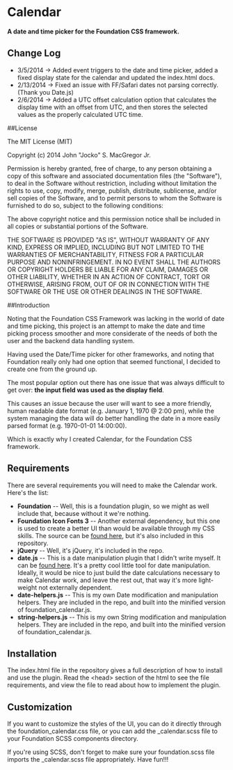 Calendar
====================================

__A date and time picker for the Foundation CSS framework.__

## Change Log

- 3/5/2014 -> Added event triggers to the date and time picker, added a fixed display state for the calendar and updated the index.html docs.
- 2/13/2014 -> Fixed an issue with FF/Safari dates not parsing correctly.  (Thank you Date.js)
- 2/6/2014 -> Added a UTC offset calculation option that calculates the display time with an offset from UTC, and then stores the selected values as the properly calculated UTC time.

##License

The MIT License (MIT)

Copyright (c) 2014 John "Jocko" S. MacGregor Jr.

Permission is hereby granted, free of charge, to any person obtaining a copy
of this software and associated documentation files (the "Software"), to deal
in the Software without restriction, including without limitation the rights
to use, copy, modify, merge, publish, distribute, sublicense, and/or sell
copies of the Software, and to permit persons to whom the Software is
furnished to do so, subject to the following conditions:

The above copyright notice and this permission notice shall be included in
all copies or substantial portions of the Software.

THE SOFTWARE IS PROVIDED "AS IS", WITHOUT WARRANTY OF ANY KIND, EXPRESS OR
IMPLIED, INCLUDING BUT NOT LIMITED TO THE WARRANTIES OF MERCHANTABILITY,
FITNESS FOR A PARTICULAR PURPOSE AND NONINFRINGEMENT. IN NO EVENT SHALL THE
AUTHORS OR COPYRIGHT HOLDERS BE LIABLE FOR ANY CLAIM, DAMAGES OR OTHER
LIABILITY, WHETHER IN AN ACTION OF CONTRACT, TORT OR OTHERWISE, ARISING FROM,
OUT OF OR IN CONNECTION WITH THE SOFTWARE OR THE USE OR OTHER DEALINGS IN
THE SOFTWARE.

##Introduction

Noting that the Foundation CSS Framework was lacking in the world of date and time picking, this project is an attempt to make the date and time picking process smoother and more considerate of the needs of both the user and the backend data handling system.

Having used the Date/Time picker for other frameworks, and noting that Foundation really only had one option that seemed functional, I decided to create one from the ground up. 

The most popular option out there has one issue that was always difficult to get over: __the input field was used as the display field__.  

This causes an issue because the user will want to see a more friendly, human readable date format (e.g. January 1, 1970 @ 2:00 pm), while the system managing the data will do better handling the date in a more easily parsed format (e.g. 1970-01-01 14:00:00).

Which is exactly why I created Calendar, for the Foundation CSS framework.

## Requirements

There are several requirements you will need to make the Calendar work.  Here's the list:

- __Foundation__ -- Well, this is a foundation plugin, so we might as well include that, because without it we're nothing.
- __Foundation Icon Fonts 3__ -- Another external dependency, but this one is used to create a better UI than would be available through my CSS skills.  The source can be [found here](http://zurb.com/playground/foundation-icon-fonts-3), but it's also included in this repository.
- __jQuery__ -- Well, it's jQuery, it's included in the repo.
- __date.js__ -- This is a date manipulation plugin that I didn't write myself.  It can be [found here](http://www.datejs.com/).  It's a pretty cool little tool for date manipulation.  Ideally, it would be nice to just build the date calculations necessary to make Calendar work, and leave the rest out, that way it's more light-weight not externally dependent.
- __date-helpers.js__ -- This is my own Date modification and manipulation helpers.  They are included in the repo, and built into the minified version of foundation_calendar.js.
- __string-helpers.js__ -- This is my own String modification and manipulation helpers.  They are included in the repo, and built into the minified version of foundation_calendar.js.

## Installation

The index.html file in the repository gives a full description of how to install and use the plugin.  Read the &lt;head&gt; section of the html to see the file requirements, and view the file to read about how to implement the plugin.

## Customization

If you want to customize the styles of the UI, you can do it directly through the foundation_calendar.css file, or you can add the _calendar.scss file to your Foundation SCSS components directory.  

If you're using SCSS, don't forget to make sure your foundation.scss file imports the _calendar.scss file appropriately. Have fun!!!
